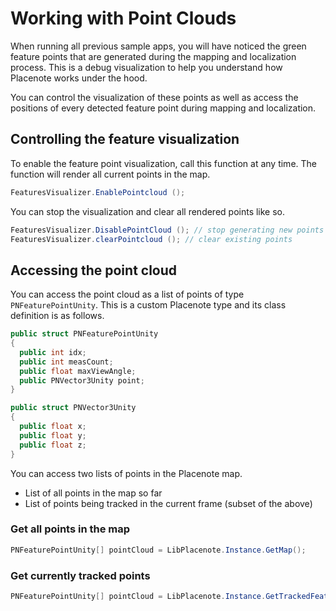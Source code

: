 # Working with Point Clouds
When running all previous sample apps, you will have noticed the green feature points that are generated during the mapping and localization process. This is a debug visualization to help you understand how Placenote works under the hood.

You can control the visualization of these points as well as access the positions of every detected feature point during mapping and localization.

## Controlling the feature visualization
To enable the feature point visualization, call this function at any time. The function will render all current points in the map.

``` csharp
FeaturesVisualizer.EnablePointcloud ();
```

You can stop the visualization and clear all rendered points like so.

``` csharp
FeaturesVisualizer.DisablePointCloud (); // stop generating new points
FeaturesVisualizer.clearPointcloud (); // clear existing points
```

## Accessing the point cloud
You can access the point cloud as a list of points of type `PNFeaturePointUnity`. This is a custom Placenote type and its class definition is as follows.

``` csharp
public struct PNFeaturePointUnity
{
  public int idx;
  public int measCount;
  public float maxViewAngle;
  public PNVector3Unity point;
}

public struct PNVector3Unity
{
  public float x;
  public float y;
  public float z;
}
```

You can access two lists of points in the Placenote map.

* List of all points in the map so far
* List of points being tracked in the current frame (subset of the above)

### Get all points in the map

``` csharp
PNFeaturePointUnity[] pointCloud = LibPlacenote.Instance.GetMap();
```

### Get currently tracked points

``` csharp
PNFeaturePointUnity[] pointCloud = LibPlacenote.Instance.GetTrackedFeatures();
```

